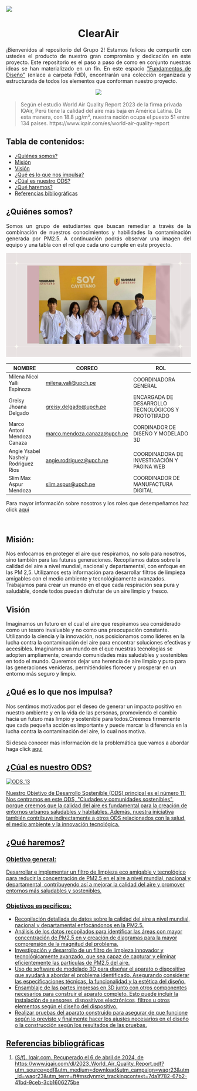 <p align="left">
  <img src="https://upchvirtual.edu.pe/ued/images/logo-upch.png" width="150">
  <h1 align="center">ClearAir</h1>
</p>

<p align="justify">
  ¡Bienvenidos al repositorio del Grupo 2! Estamos felices de compartir con ustedes el producto de nuestro gran compromiso y dedicación en este proyecto. Este repositorio es el paso a paso de como en conjunto nuestras ideas se han materializado en un fin. En este espacio <a href="FdD/README.md">"Fundamentos de Diseño"</a> (enlace a carpeta FdD), encontrarán una colección organizada y estructurada de todos los elementos que conforman nuestro proyecto.
</p>
<p align="center">
  <img src="https://aap.org.pe/wp-content/uploads/2022/03/aire-1140x763.jpeg" width="750" style="margin: auto;">
</p>
<blockquote>
  <p>Según el estudio World Air Quality Report 2023 de la firma privada IQAir, Perú tiene la calidad del aire más baja en América Latina. De esta manera, con 18.8 μg/m³, nuestra nación ocupa el puesto 51 entre 134 países. https://www.iqair.com/es/world-air-quality-report</p>
</blockquote>

<h2>Tabla de contenidos:</h2>
<ul>
<li><a href="#somos">¿Quiénes somos?</a></li>
<li><a href="#Mision">Misión</a></li>
<li><a href="#Vision">Visión</a></li>
<li><a href="#impulsa">¿Qué es lo que nos impulsa?</a></li>
<li><a href="#ODS">¿Cúal es nuestro ODS?</a></li>
<li><a href="#haremos">¿Qué haremos?</a></li>
<li><a href="#Referencias">Referencias bibliográficas</a></li>
</ul>
<h2 id="somos">¿Quiénes somos?</h2>
<p align="justify">
Somos un grupo de estudiantes que buscan remediar a través de la combinación de nuestros conocimientos y habilidades la contaminación generada por PM2.5. A continuación podrás observar una imagen del equipo y una tabla con el rol que cada uno cumple en este proyecto.
</p>

<p align="center">
  <img src="https://github.com/GreisyJhoana05/Grupo2-FdD/blob/main/FdD/Imagenes/Imagenes_de_Nosotros/E01Imagen06.jpg">
</p>

|            NOMBRE            |            CORREO          |           ROL        |
|------------------------------|----------------------------|----------------------|
| Milena Nicol Yalli Espinoza  | milena.yali@upch.pe        | COORDINADORA GENERAL |
| Greisy Jhoana Delgado        | greisy.delgado@upch.pe     | ENCARGADA DE DESARROLLO TECNOLÓGICOS Y PROTOTIPADO |
| Marco Antoni Mendoza Canaza | marco.mendoza.canaza@upch.pe | CORDINADOR DE DISEÑO Y MODELADO 3D |
| Angie Ysabel Nashely Rodriguez Rios | angie.rodriguez@upch.pe | COORDINADORA DE INVESTIGACIÓN Y PÁGINA WEB |
| Slim Max Aspur Mendoza | slim.aspur@upch.pe | COORDINADOR DE MANUFACTURA DIGITAL |


<p>Para mayor información sobre nosotros y los roles que desempeñamos haz click <a href="FdD/Entregable/01_Sobre_Nosotros.md">aqui</a></p>
<br>

<h2 id="Mision">Misión:</h2>

Nos enfocamos en proteger el aire que respiramos, no solo para nosotros, sino también para las futuras generaciones. Recopilamos datos sobre la calidad del aire a nivel mundial, nacional y departamental, con enfoque en las PM 2,5. Utilizamos esta información para desarrollar filtros de limpieza amigables con el medio ambiente y tecnológicamente avanzados. Trabajamos para crear un mundo en el que cada respiración sea pura y saludable, donde todos puedan disfrutar de un aire limpio y fresco.

<h2 id="vision">Visión</h2>

Imaginamos un futuro en el cual el aire que respiramos sea considerado como un tesoro invaluable y no como una preocupación constante. Utilizando la ciencia y la innovación, nos posicionamos como líderes en la lucha contra la contaminación del aire para encontrar soluciones efectivas y accesibles. Imaginamos un mundo en el que nuestras tecnologías se adopten ampliamente, creando comunidades más saludables y sostenibles en todo el mundo. Queremos dejar una herencia de aire limpio y puro para las generaciones venideras, permitiéndoles florecer y prosperar en un entorno más seguro y limpio.

<h2 id="impulsa">¿Qué es lo que nos impulsa?</h2>

<p>Nos sentimos motivados por el deseo de generar un impacto positivo en nuestro ambiente y en la vida de las personas, promoviendo el cambio hacia un futuro más limpio y sostenible para todos.Creemos firmemente que cada pequeña acción es importante y puede marcar la diferencia en la lucha contra la contaminación del aire, lo cual nos motiva.  
</p>
<p>Si desea conocer más información de la problemática que vamos a abordar haga click <a href="/FdD/Entregable/02_Definición_del_problema.md">aqui</p>

<h2 id="ODS">¿Cúal es nuestro ODS?</h2>

<img src="https://www.un.org/sustainabledevelopment/es/wp-content/uploads/sites/3/2018/07/S_SDG-goals_icons-individual-rgb-11.png" alt ="ODS_13">
<p>Nuestro Objetivo de Desarrollo Sostenible (ODS) principal es el número 11: Nos centramos en este ODS, "Ciudades y comunidades sostenibles", porque creemos que la calidad del aire es fundamental para la creación de entornos urbanos saludables y habitables. Además, nuestra iniciativa también contribuye indirectamente a otros ODS relacionados con la salud, el medio ambiente y la innovación tecnológica.</p>

<h2 id="haremos">¿Qué haremos?</h2>

<h3>Objetivo general:</h3>
<p>Desarrollar e implementar un filtro de limpieza eco amigable y tecnológico para reducir la concentración de PM2.5 en el aire a nivel mundial, nacional y departamental, contribuyendo así a mejorar la calidad del aire y promover entornos más saludables y sostenibles.</p>

<h3>Objetivos específicos:</h3>
<ul>
<li>Recopilación detallada de datos sobre la calidad del aire a nivel mundial, nacional y departamental enfocándonos en la PM2.5.</li>
<li>Análisis de los datos recopilados para identificar las áreas con mayor concentración de PM2.5 en y creación de diagramas para la mayor comprensión de la magnitud del problema.</li>
<li>Investigación y desarrollo de un filtro de limpieza innovador y tecnológicamente avanzado, que sea capaz de capturar y eliminar eficientemente las partículas de PM2.5 del aire.</li>
<li>Uso de software de modelado 3D para diseñar el aparato o dispositivo que ayudará a abordar el problema identificado. Asegurando considerar las especificaciones técnicas, la funcionalidad y la estética del diseño.</li>
<li>Ensamblaje de las partes impresas en 3D junto con otros componentes necesarios para construir el aparato completo. Esto puede incluir la instalación de sensores, dispositivos electrónicos, filtros u otros elementos según el diseño del dispositivo.</li>
<li>Realizar pruebas del aparato construido para asegurar de que funcione según lo previsto y finalmente hacer los ajustes necesarios en el diseño o la construcción según los resultados de las pruebas.</li>
</ul>

## Referencias bibliográficas 

1. (S/f). Iqair.com. Recuperado el 6 de abril de 2024, de https://www.iqair.com/dl/2023_World_Air_Quality_Report.pdf?utm_source=pdf&utm_medium=download&utm_campaign=waqr23&utm_id=waqr23&utm_term=ft#msdynmkt_trackingcontext=7da1f782-67b2-41bd-9ceb-3cb1606275be





